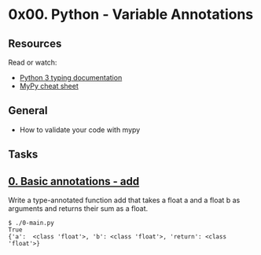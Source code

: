 # 0x00. Python - Variable Annotations

## Resources
Read or watch:

* [Python 3 typing documentation](./https://docs.python.org/3/library/typing.html)
* [MyPy cheat sheet](./https://mypy.readthedocs.io/en/latest/cheat_sheet_py3.html)

## General
- How to validate your code with mypy

## Tasks

## [0. Basic annotations - add](./)
Write a type-annotated function add that takes a float a and a float b as arguments and returns their sum as a float.
```
$ ./0-main.py
True
{'a':  <class 'float'>, 'b': <class 'float'>, 'return': <class 'float'>}
```
